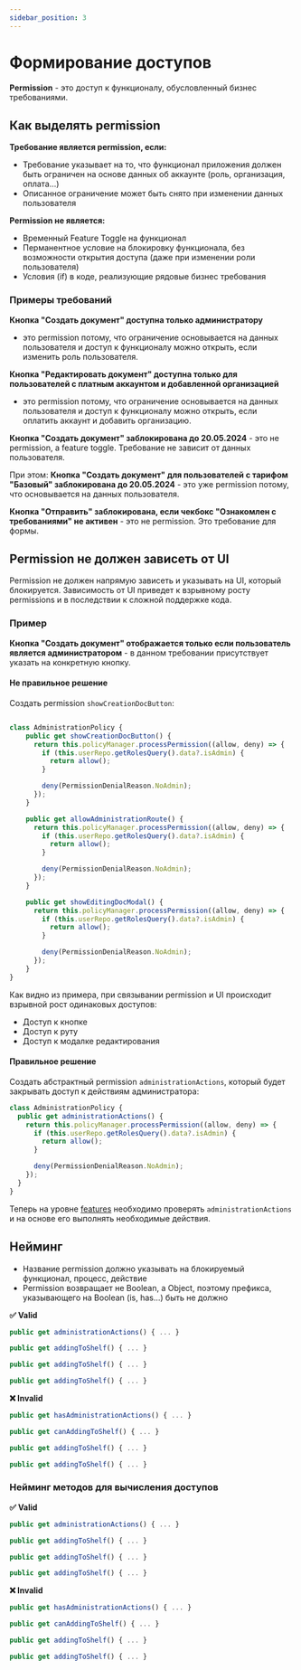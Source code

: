 ```yaml
---
sidebar_position: 3
---
```


# Формирование доступов

**Permission** - это доступ к функционалу, обусловленный бизнес требованиями.

## Как выделять permission

**Требование является permission, если:**
- Требование указывает на то, что функционал приложения должен быть ограничен на основе данных об аккаунте (роль, организация, оплата...)
- Описанное ограничение может быть снято при изменении данных пользователя

**Permission не является:**
- Временный Feature Toggle на функционал
- Перманентное условие на блокировку функционала, без возможности открытия доступа (даже при изменении роли пользователя)
- Условия (if) в коде, реализующие рядовые бизнес требования

### Примеры требований

**Кнопка "Создать документ" доступна только администратору** 
- это permission потому, что ограничение основывается на данных пользователя и доступ к функционалу можно открыть, если изменить роль пользователя.

**Кнопка "Редактировать документ" доступна только для пользователей с платным аккаунтом и добавленной организацией**
- это permission потому, что ограничение основывается на данных пользователя и доступ к функционалу можно открыть, если оплатить аккаунт и добавить организацию.

**Кнопка "Создать документ" заблокирована до 20.05.2024** - это не permission, а feature toggle. Требование не зависит от данных пользователя.

При этом:
**Кнопка "Создать документ" для пользователей с тарифом "Базовый" заблокирована до 20.05.2024** - это уже permission потому, что основывается на данных пользователя.

**Кнопка "Отправить" заблокирована, если чекбокс "Ознакомлен с требованиями" не активен** - это не permission. Это требование для формы.

## Permission не должен зависеть от UI

Permission не должен напрямую зависеть и указывать на UI, который блокируется.
Зависимость от UI приведет к взрывному росту permissions и в последствии к сложной поддержке кода.

### Пример

**Кнопка "Создать документ" отображается только если пользователь является администратором** - в данном требовании присутствует указать на конкретную кнопку.

#### Не правильное решение

Создать permission `showCreationDocButton`:

```ts

class AdministrationPolicy {
    public get showCreationDocButton() {
      return this.policyManager.processPermission((allow, deny) => {
        if (this.userRepo.getRolesQuery().data?.isAdmin) {
          return allow();
        }

        deny(PermissionDenialReason.NoAdmin);
      });
    }

    public get allowAdministrationRoute() {
      return this.policyManager.processPermission((allow, deny) => {
        if (this.userRepo.getRolesQuery().data?.isAdmin) {
          return allow();
        }

        deny(PermissionDenialReason.NoAdmin);
      });
    }

    public get showEditingDocModal() {
      return this.policyManager.processPermission((allow, deny) => {
        if (this.userRepo.getRolesQuery().data?.isAdmin) {
          return allow();
        }

        deny(PermissionDenialReason.NoAdmin);
      });
    }
}
```

Как видно из примера, при связывании permission и UI происходит взрывной рост одинаковых доступов:
- Доступ к кнопке
- Доступ к руту
- Доступ к модалке редактирования

#### Правильное решение

Создать абстрактный permission `administrationActions`, который будет закрывать доступ к действиям администратора:

```ts
class AdministrationPolicy {
  public get administrationActions() {
    return this.policyManager.processPermission((allow, deny) => {
      if (this.userRepo.getRolesQuery().data?.isAdmin) {
        return allow();
      }

      deny(PermissionDenialReason.NoAdmin);
    });
  }
}
```

Теперь на уровне [features](https://industrious-search-cdf.notion.site/Features-8536d73e2c86429c951b1cb9653e7294) необходимо проверять `administrationActions` и на основе его выполнять необходимые действия.

## Нейминг

- Название permission должно указывать на блокируемый функционал, процесс, действие
- Permission возвращает не Boolean, а Object, поэтому префикса, указывающего на Boolean (is, has...) быть не должно

**✅ Valid**

```ts
public get administrationActions() { ... }

public get addingToShelf() { ... }

public get addingToShelf() { ... }

public get addingToShelf() { ... }
```

**❌ Invalid**

```ts
public get hasAdministrationActions() { ... }

public get canAddingToShelf() { ... }

public get addingToShelf() { ... }

public get addingToShelf() { ... }
```

### Нейминг методов для вычисления доступов


**✅ Valid**

```ts
public get administrationActions() { ... }

public get addingToShelf() { ... }

public get addingToShelf() { ... }

public get addingToShelf() { ... }
```

**❌ Invalid**

```ts
public get hasAdministrationActions() { ... }

public get canAddingToShelf() { ... }

public get addingToShelf() { ... }

public get addingToShelf() { ... }
```

